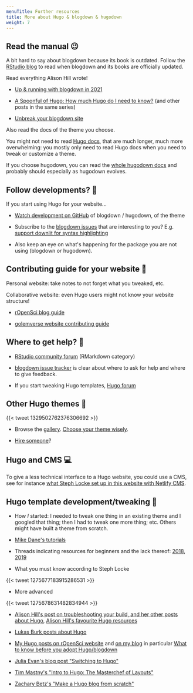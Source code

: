 ```yaml
---
menuTitle: Further resources
title: More about Hugo & blogdown & hugodown
weight: 7
---
```


## Read the manual :wink:

A bit hard to say about blogdown because its book is outdated.
Follow the [RStudio blog](https://blog.rstudio.com/) to read when blogdown and its books are officially updated.

Read everything Alison Hill wrote!

* [Up & running with blogdown in 2021](https://alison.rbind.io/post/new-year-new-blogdown/)

* [A Spoonful of Hugo: How much Hugo do I need to know?](https://alison.rbind.io/post/2020-12-12-how-much-hugo/) (and other posts in the same series)

* [Unbreak your blogdown site](https://alison.rbind.io/post/2020-12-27-blogdown-checks/)

Also read the docs of the theme you choose.

You might not need to read [Hugo docs](https://gohugo.io/documentation/), that are much longer, much more overwhelming: you mostly only need to read Hugo docs when you need to tweak or customize a theme.

If you choose hugodown, you can read the [whole hugodown docs](https://hugodown.r-lib.org/) and probably should especially as hugodown evolves.

## Follow developments? :eyes:

If you start using Hugo for your website...

* [Watch development on GitHub](https://help.github.com/en/github/managing-subscriptions-and-notifications-on-github/viewing-your-subscriptions#configuring-your-watch-settings-for-an-individual-repository) of blogdown / hugodown, of the theme

* Subscribe to the [blogdown issues](https://github.com/rstudio/blogdown/issues) that are interesting to you? E.g. [support downlit for syntax highlighting](https://github.com/rstudio/blogdown/issues/535)

* Also keep an eye on what's happening for the package you are not using (blogdown or hugodown).

## Contributing guide for your website :pencil:

Personal website: take notes to not forget what you tweaked, etc.

Collaborative website: even Hugo users might not know your website structure!

* [rOpenSci blog guide](https://blogguide.ropensci.org/)

* [golemverse website contributing guide](https://github.com/ThinkR-open/golemverse.org/blob/master/how-to.Rmd)

## Where to get help? :wave:

* [RStudio community forum](https://community.rstudio.com/c/R-Markdown/10) (RMarkdown category)

* [blogdown issue tracker](https://github.com/rstudio/blogdown) is clear about where to ask for help and where to give feedback.

* If you start tweaking Hugo templates, [Hugo forum](https://discourse.gohugo.io/)

## Other Hugo themes :school_satchel:

{{< tweet 1329502762376306692 >}}

* Browse the [gallery](https://themes.gohugo.io/). [Choose your theme wisely](https://masalmon.eu/2020/02/29/hugo-maintenance/#choose-your-theme-wisely-and-keep-in-touch).

* [Hire someone](/webdev/hire/)?

## Hugo and CMS  :computer:

To give a less technical interface to a Hugo website, you could use a CMS, see for instance [what Steph Locke set up in this website with Netlify CMS](https://github.com/hzi-braunschweig/serohub).

## Hugo template development/tweaking :nut_and_bolt:

* How _I_ started: I needed to tweak one thing in an existing theme and I googled that thing; then I had to tweak one more thing; etc. Others might have built a theme from scratch.

* [Mike Dane's tutorials](https://www.mikedane.com/static-site-generators/hugo/)

* Threads indicating resources for beginners and the lack thereof: [2018](https://discourse.gohugo.io/t/comprehensive-hugo-tutorial-for-beginners/12586), [2019](https://discourse.gohugo.io/t/list-of-comprehensive-tutorials-for-beginners-2019/19654)

* What you must know according to Steph Locke

{{< tweet 1275677183915286531 >}}

* More advanced

{{< tweet 1275678631482834944 >}}

* [Alison Hill's post on troubleshooting your build, and her other posts about Hugo](https://alison.rbind.io/post/2019-03-04-hugo-troubleshooting/), [Alison Hill's favourite Hugo resources](https://summer-of-blogdown.netlify.app/day-04/#deeper-dives)

* [Lukas Burk posts about Hugo](https://blog.jemu.name/tags/hugo/)

* [My Hugo posts on rOpenSci website](https://ropensci.org/tags/hugo/) and [on my blog](https://masalmon.eu/tags/hugo/) in particular [What to know before you adopt Hugo/blogdown](https://masalmon.eu/2020/02/29/hugo-maintenance/)

* [Julia Evan's blog post "Switching to Hugo"](https://jvns.ca/blog/2016/10/09/switching-to-hugo/)

* [Tim Mastny's "Intro to Hugo: The Masterchef of Layouts"](https://timmastny.rbind.io/blog/intro-hugo-blogdown-chef/)

* [Zachary Betz's "Make a Hugo blog from scratch"](https://zwbetz.com/make-a-hugo-blog-from-scratch/)